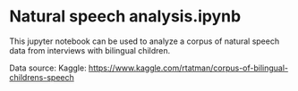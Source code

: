 # Natural speech analysis.ipynb
This jupyter notebook can be used to analyze a corpus of natural speech data from interviews with bilingual children.

Data source: Kaggle: https://www.kaggle.com/rtatman/corpus-of-bilingual-childrens-speech
